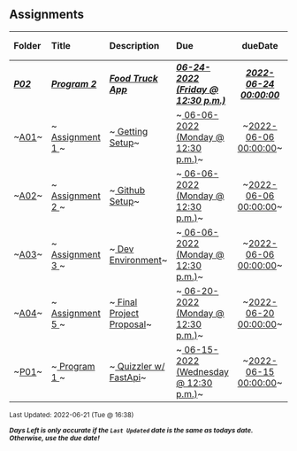 ## Assignments

| Folder | Title | Description | Due | dueDate | Days Left<sup>*</sup> |
|:------|:------|:------|:------|:-----:|-----|
| ***<a href="https://github.com/rugbyprof/4443-Mobile-Apps_Summer22/tree/master/Assignments/P02">P02</a>*** | ***<a href="https://github.com/rugbyprof/4443-Mobile-Apps_Summer22/tree/master/Assignments/P02"> Program  2 </a>*** | ***<a href="https://github.com/rugbyprof/4443-Mobile-Apps_Summer22/tree/master/Assignments/P02"> Food Truck App</a>*** | ***<a href="https://github.com/rugbyprof/4443-Mobile-Apps_Summer22/tree/master/Assignments/P02"> 06-24-2022 (Friday @ 12:30 p.m.)</a>*** | ***<a href="https://github.com/rugbyprof/4443-Mobile-Apps_Summer22/tree/master/Assignments/P02">2022-06-24 00:00:00</a>*** | 3 |
| ~<a href="https://github.com/rugbyprof/4443-Mobile-Apps_Summer22/tree/master/Assignments/A01">A01</a>~ | ~<a href="https://github.com/rugbyprof/4443-Mobile-Apps_Summer22/tree/master/Assignments/A01"> Assignment 1 </a>~ | ~<a href="https://github.com/rugbyprof/4443-Mobile-Apps_Summer22/tree/master/Assignments/A01"> Getting Setup</a>~ | ~<a href="https://github.com/rugbyprof/4443-Mobile-Apps_Summer22/tree/master/Assignments/A01"> 06-06-2022 (Monday @ 12:30 p.m.)</a>~ | ~<a href="https://github.com/rugbyprof/4443-Mobile-Apps_Summer22/tree/master/Assignments/A01">2022-06-06 00:00:00</a>~ | ---- |
| ~<a href="https://github.com/rugbyprof/4443-Mobile-Apps_Summer22/tree/master/Assignments/A02">A02</a>~ | ~<a href="https://github.com/rugbyprof/4443-Mobile-Apps_Summer22/tree/master/Assignments/A02"> Assignment 2 </a>~ | ~<a href="https://github.com/rugbyprof/4443-Mobile-Apps_Summer22/tree/master/Assignments/A02"> Github Setup</a>~ | ~<a href="https://github.com/rugbyprof/4443-Mobile-Apps_Summer22/tree/master/Assignments/A02"> 06-06-2022 (Monday @ 12:30 p.m.)</a>~ | ~<a href="https://github.com/rugbyprof/4443-Mobile-Apps_Summer22/tree/master/Assignments/A02">2022-06-06 00:00:00</a>~ | ---- |
| ~<a href="https://github.com/rugbyprof/4443-Mobile-Apps_Summer22/tree/master/Assignments/A03">A03</a>~ | ~<a href="https://github.com/rugbyprof/4443-Mobile-Apps_Summer22/tree/master/Assignments/A03"> Assignment 3 </a>~ | ~<a href="https://github.com/rugbyprof/4443-Mobile-Apps_Summer22/tree/master/Assignments/A03"> Dev Environment</a>~ | ~<a href="https://github.com/rugbyprof/4443-Mobile-Apps_Summer22/tree/master/Assignments/A03"> 06-06-2022 (Monday @ 12:30 p.m.)</a>~ | ~<a href="https://github.com/rugbyprof/4443-Mobile-Apps_Summer22/tree/master/Assignments/A03">2022-06-06 00:00:00</a>~ | ---- |
| ~<a href="https://github.com/rugbyprof/4443-Mobile-Apps_Summer22/tree/master/Assignments/A04">A04</a>~ | ~<a href="https://github.com/rugbyprof/4443-Mobile-Apps_Summer22/tree/master/Assignments/A04"> Assignment  5 </a>~ | ~<a href="https://github.com/rugbyprof/4443-Mobile-Apps_Summer22/tree/master/Assignments/A04"> Final Project Proposal</a>~ | ~<a href="https://github.com/rugbyprof/4443-Mobile-Apps_Summer22/tree/master/Assignments/A04"> 06-20-2022 (Monday @ 12:30 p.m.)</a>~ | ~<a href="https://github.com/rugbyprof/4443-Mobile-Apps_Summer22/tree/master/Assignments/A04">2022-06-20 00:00:00</a>~ | ---- |
| ~<a href="https://github.com/rugbyprof/4443-Mobile-Apps_Summer22/tree/master/Assignments/P01">P01</a>~ | ~<a href="https://github.com/rugbyprof/4443-Mobile-Apps_Summer22/tree/master/Assignments/P01"> Program  1 </a>~ | ~<a href="https://github.com/rugbyprof/4443-Mobile-Apps_Summer22/tree/master/Assignments/P01"> Quizzler w/ FastApi</a>~ | ~<a href="https://github.com/rugbyprof/4443-Mobile-Apps_Summer22/tree/master/Assignments/P01"> 06-15-2022 (Wednesday @ 12:30 p.m.)</a>~ | ~<a href="https://github.com/rugbyprof/4443-Mobile-Apps_Summer22/tree/master/Assignments/P01">2022-06-15 00:00:00</a>~ | ---- |

<sup>Last Updated: 2022-06-21 (Tue @ 16:38)</sup> 

<sup>***Days Left is only accurate if the `Last Updated` date is the same as todays date. Otherwise, use the due date!***</sup> 